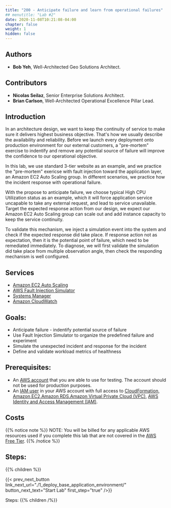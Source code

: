 ```yaml
---
title: "200 - Anticipate failure and learn from operational failures"
## menutitle: "Lab #2"
date: 2020-11-08T10:21:08-04:00
chapter: false
weight: 1
hidden: false
---
```


## Authors
* **Bob Yeh**, Well-Architected Geo Solutions Architect.

## Contributors
* **Nicolas Seilaz**, Senior Enterprise Solutions Architect.
* **Brian Carlson**, Well-Architected Operational Excellence Pillar Lead.

## Introduction

In an architecture design, we want to keep the continuity of service to make sure it delivers highest business objective. That's how we usually describe the availability and reliability. Before we launch every deployment onto production environment for our external customers, a "pre-mortem" exercise to indentify and remove any potential source of failure will improve the confidence to our operational objective. 

In this lab, we use standard 3-tier website as an example, and we practice the "pre-mortem" exericse with fault injection toward the application layer, an Amazon EC2 Auto Scaling group. In different scenarios, we practice how the incident response with operational failure.

With the propose to anticipate failure, we choose typical High CPU Utilization status as an example, which it will force application service uncapable to take any external request, and lead to service unavailable. Target the expected response action from our design, we expect our Amazon EC2 Auto Scaling group can scale out and add instance capacity to keep the service continuity.

To validate this mechanism, we inject a simulation event into the system and check if the expected response did take place. If response action not as expectation, then it is the potential point of failure, which need to be remediated immediately. To diagnose, we will first validate the simulation did take place from multiple observation angle, then check the responding mechanism is well configured. 

## Services 
* [Amazon EC2 Auto Scaling](https://docs.aws.amazon.com/autoscaling/ec2/userguide/what-is-amazon-ec2-auto-scaling.html)
* [AWS Fault Injection Simulator](https://docs.aws.amazon.com/fis/latest/userguide/what-is.html)
* [Systems Manager](https://docs.aws.amazon.com/systems-manager/latest/userguide/systems-manager-automation.html)
* [Amazon CloudWatch](https://docs.aws.amazon.com/AmazonCloudWatch/latest/monitoring/WhatIsCloudWatch.html)

## Goals: 

* Anticipate failure - indentify potential source of failure
* Use Fault Injection Simulator to organize the predefined failure and experiment
* Simulate the unexpected incident and response for the incident
* Define and validate workload metrics of healthness

## Prerequisites:

* An [AWS account](https://portal.aws.amazon.com/gp/aws/developer/registration/index.html) that you are able to use for testing. The account should not be used for production purposes.  
* An [IAM user](https://docs.aws.amazon.com/IAM/latest/UserGuide/id_users.html) in your AWS account with full access to [CloudFormation,](https://aws.amazon.com/cloudformation/) [Amazon EC2,](https://aws.amazon.com/ec2/)[Amazon RDS,](https://aws.amazon.com/rds/)[Amazon Virtual Private Cloud (VPC),](https://aws.amazon.com/vpc/) [AWS Identity and Access Management (IAM)](https://aws.amazon.com/iam/).  

## Costs

{{% notice note %}}
NOTE: You will be billed for any applicable AWS resources used if you complete this lab that are not covered in the [AWS Free Tier](https://aws.amazon.com/free/).
{{% /notice %}}

## Steps:

{{% children  %}}


{{< prev_next_button link_next_url="./1_deploy_base_application_environment/" button_next_text="Start Lab" first_step="true" />}}

Steps:
{{% children  /%}}
